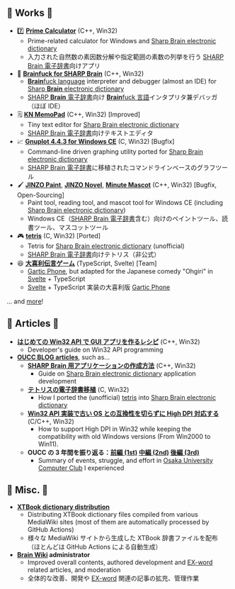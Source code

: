 ## 🎁 Works 🎁

- 7️⃣ **[Prime Calculator](https://github.com/watamario15/prime-calculator)** (C++, Win32)
  - Prime-related calculator for Windows and [Sharp Brain electronic dictionary](https://jp.sharp/edictionary/)
  - 入力された自然数の素因数分解や指定範囲の素数の列挙を行う [SHARP Brain 電子辞書](https://jp.sharp/edictionary/)向けアプリ
- 🔣 **[Brainfuck for SHARP Brain](https://github.com/watamario15/brainfuck)** (C++, Win32)
  - [**Brain**fuck language](https://www.muppetlabs.com/~breadbox/bf/) interpreter and debugger (almost an IDE) for [Sharp **Brain** electronic dictionary](https://jp.sharp/edictionary/)
  - [SHARP **Brain** 電子辞書](https://jp.sharp/edictionary/)向け [**Brain**fuck 言語](https://www.muppetlabs.com/~breadbox/bf/)インタプリタ兼デバッガ（ほぼ IDE）
- 🗒️ **[KN MemoPad](https://github.com/watamario15/kn-memopad)** (C++, Win32) \[Improved\]
  - Tiny text editor for [Sharp Brain electronic dictionary](https://jp.sharp/edictionary/)
  - [SHARP Brain 電子辞書](https://jp.sharp/edictionary/)向けテキストエディタ
- 📈 **[Gnuplot 4.4.3 for Windows CE](https://github.com/watamario15/gnuplot-wince)** (C, Win32) \[Bugfix\]
  - Command-line driven graphing utility ported for [Sharp Brain electronic dictionary](https://jp.sharp/edictionary/)
  - [SHARP Brain 電子辞書](https://jp.sharp/edictionary/)に移植されたコマンドラインベースのグラフツール
- 🖌️ **[JINZO Paint](https://github.com/brain-hackers/jinzo-paint)**, **[JINZO Novel](https://github.com/brain-hackers/jinzo-novel)**, **[Minute Mascot](https://github.com/brain-hackers/minute-mascot)** (C++, Win32) \[Bugfix, Open-Sourcing\]
  - Paint tool, reading tool, and mascot tool for Windows CE (including [Sharp Brain electronic dictionary](https://jp.sharp/edictionary/))
  - Windows CE（[SHARP Brain 電子辞書](https://jp.sharp/edictionary/)含む）向けのペイントツール、読書ツール、マスコットツール
- 🎮 **[tetris](https://github.com/OUCC/tetris)** (C, Win32) \[Ported\]
  - Tetris for [Sharp Brain electronic dictionary](https://jp.sharp/edictionary/) (unofficial)
  - [SHARP Brain 電子辞書](https://jp.sharp/edictionary/)向けテトリス（非公式）
- 😆 **[大喜利伝言ゲーム](https://github.com/littlegirl0820/semi-b)** (TypeScript, Svelte) \[Team\]
  - [Gartic Phone](https://garticphone.com/), but adapted for the Japanese comedy "Ohgiri" in [Svelte](https://svelte.dev/) + TypeScript
  - [Svelte](https://svelte.jp/) + TypeScript 実装の大喜利版 [Gartic Phone](https://garticphone.com/ja)

... and [more](https://github.com/watamario15?tab=repositories)!

## 📰 Articles 📰

- **[はじめての Win32 API で GUI アプリを作るレシピ](https://axross-recipe.com/recipes/277)** (C++, Win32)
  - Developer's guide on Win32 API programming
- **[OUCC BLOG articles](https://oucc.github.io/blog/authors/watamario15/)**, such as...
  - **[SHARP Brain 用アプリケーションの作成方法](https://oucc.github.io/blog/articles/303)** (C++, Win32)
    - Guide on [Sharp Brain electronic dictionary](https://jp.sharp/edictionary/) application development
  - **[テトリスの電子辞書移植](https://oucc.github.io/blog/articles/490)** (C, Win32)
    - How I ported the (unofficial) [tetris](https://github.com/Yuri213212/tetris) into [Sharp Brain electronic dictionary](https://jp.sharp/edictionary/)
  - **[Win32 API 実装で古い OS との互換性を切らずに High DPI 対応する](https://oucc.github.io/blog/articles/2024-12-24-highdpi/)** (C/C++, Win32)
    - How to support High DPI in Win32 while keeping the compatibility with old Windows versions (From Win2000 to Win11).
  - **OUCC の 3 年間を振り返る：[前編 (1st)](https://oucc.github.io/blog/articles/835) [中編 (2nd)](https://oucc.github.io/blog/articles/870) [後編 (3rd)](https://oucc.github.io/blog/articles/871)**
    - Summary of events, struggle, and effort in [Osaka University Computer Club](https://github.com/OUCC) I experienced

## 📓 Misc. 📓

- **[XTBook dictionary distribution](https://github.com/watamario15/xtbook)**
  - Distributing XTBook dictionary files compiled from various MediaWiki sites (most of them are automatically processed by GitHub Actions)
  - 様々な MediaWiki サイトから生成した XTBook 辞書ファイルを配布（ほとんどは GitHub Actions による自動生成）
- **[Brain Wiki](https://brain.fandom.com/ja/wiki/Brain_Wiki) administrator**
  - Improved overall contents, authored development and [EX-word](https://exword.jp/) related articles, and moderation
  - 全体的な改善、開発や [EX-word](https://exword.jp/) 関連の記事の拡充、管理作業
